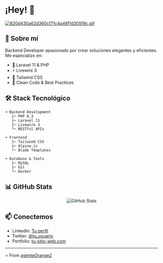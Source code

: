 # ¡Hey! 👋 

[![820d430a62d360cf71c4a46f1d305f9c.gif](https://i.postimg.cc/m2dLRJFc/820d430a62d360cf71c4a46f1d305f9c.gif)](https://postimg.cc/56CdSPg1)

## 💫 Sobre mí
Backend Developer apasionado por crear soluciones elegantes y eficientes. Me especializo en:

- 🚀 Laravel 11 & PHP
- ⚡ Livewire 3
- 🎨 Tailwind CSS
- 🌟 Clean Code & Best Practices

## 🛠️ Stack Tecnológico

```text
➜ Backend Development
   ├─ PHP 8.3
   ├─ Laravel 11
   ├─ Livewire 3
   └─ RESTful APIs
   
➜ Frontend
   ├─ Tailwind CSS
   ├─ Alpine.js
   └─ Blade Templates
   
➜ Database & Tools
   ├─ MySQL
   ├─ Git
   └─ Docker
```

## 📊 GitHub Stats

<p align="center">
  <img src="https://github-readme-stats.vercel.app/api?username=agenteOrange2&show_icons=true&theme=radical" alt="GitHub Stats" />
</p>

## 📫 Conectemos
- LinkedIn: [Tu perfil](https://linkedin.com/in/tu-perfil)
- Twitter: [@tu_usuario](https://twitter.com/tu_usuario)
- Portfolio: [tu-sitio-web.com](https://tu-sitio-web.com)

---
⭐️ From [agenteOrange2](https://github.com/agenteOrange2)